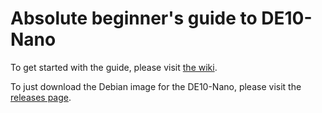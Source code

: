 # Absolute beginner's guide to DE10-Nano
To get started with the guide, please visit [the wiki](https://github.com/zangman/de10-nano/wiki).

To just download the Debian image for the DE10-Nano, please visit the [releases page](https://github.com/zangman/de10-nano/releases/tag/v5.8).
